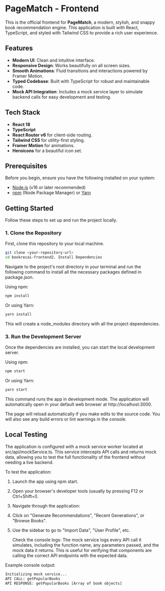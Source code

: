 # PageMatch - Frontend

This is the official frontend for **PageMatch**, a modern, stylish, and snappy book recommendation engine. This application is built with React, TypeScript, and styled with Tailwind CSS to provide a rich user experience.

## Features

-   **Modern UI**: Clean and intuitive interface.
-   **Responsive Design**: Works beautifully on all screen sizes.
-   **Smooth Animations**: Fluid transitions and interactions powered by Framer Motion.
-   **Typed Codebase**: Built with TypeScript for robust and maintainable code.
-   **Mock API Integration**: Includes a mock service layer to simulate backend calls for easy development and testing.

## Tech Stack

-   **React 18**
-   **TypeScript**
-   **React Router v6** for client-side routing.
-   **Tailwind CSS** for utility-first styling.
-   **Framer Motion** for animations.
-   **Heroicons** for a beautiful icon set.

## Prerequisites

Before you begin, ensure you have the following installed on your system:

-   [Node.js](https://nodejs.org/) (v16 or later recommended)
-   [npm](https://www.npmjs.com/) (Node Package Manager) or [Yarn](https://yarnpkg.com/)

## Getting Started

Follow these steps to set up and run the project locally.

### 1. Clone the Repository

First, clone this repository to your local machine.

```bash
git clone <your-repository-url>
cd bookrecai-frontend2. Install Dependencies
```

Navigate to the project's root directory in your terminal and run the following command to install all the necessary packages defined in package.json.

Using npm:
```bash
npm install
```
  

Or using Yarn:
```bash
yarn install
```
  

This will create a node_modules directory with all the project dependencies.
### 3. Run the Development Server

Once the dependencies are installed, you can start the local development server.

Using npm:
```bash
npm start
```
  

Or using Yarn:
```bash
yarn start
```
  

This command runs the app in development mode. The application will automatically open in your default web browser at http://localhost:3000.

The page will reload automatically if you make edits to the source code. You will also see any build errors or lint warnings in the console.

## Local Testing

The application is configured with a mock service worker located at src/api/mockService.ts. This service intercepts API calls and returns mock data, allowing you to test the full functionality of the frontend without needing a live backend.

To test the application:

1. Launch the app using npm start.

2. Open your browser's developer tools (usually by pressing F12 or Ctrl+Shift+I).

3. Navigate through the application:

4. Click on "Generate Recommendations", "Recent Generations", or "Browse Books".

5. Use the sidebar to go to "Import Data", "User Profile", etc.

    Check the console logs: The mock service logs every API call it simulates, including the function name, any parameters passed, and the mock data it returns. This is useful for verifying that components are calling the correct API endpoints with the expected data.

Example console output:
```bash
Initializing mock service...
API CALL: getPopularBooks
API RESPONSE: getPopularBooks [Array of book objects]
```

  
